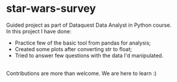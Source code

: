 # star-wars-survey
Guided project as part of Dataquest Data Analyst in Python course.<br>
In this project I have done:
- Practice few of the basic tool from pandas for analysis; 
- Created some plots after converting str to float;
- Tried to answer few questions with the data I'd manipulated.
<br>
Contributions are more than welcome. We are here to learn :)

